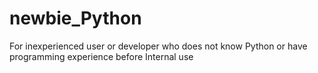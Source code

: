 # newbie_Python
For inexperienced user or developer who does not know Python or have programming experience before 
Internal use
